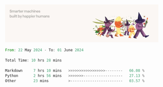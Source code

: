 <img src="https://github.com/drozdj/drozdj/blob/main/1716336391923.jpeg" alt="Credits to https://www.linkedin.com/in/villetuulos/">
<!--START_SECTION:waka-->

```rust
From: 22 May 2024 - To: 01 June 2024

Total Time: 10 hrs 28 mins

Markdown     7 hrs 10 mins   >>>>>>>>>>>>>>>>>--------   66.08 %
Python       2 hrs 56 mins   >>>>>>>------------------   27.13 %
Other        23 mins         >------------------------   03.57 %
```

<!--END_SECTION:waka-->
